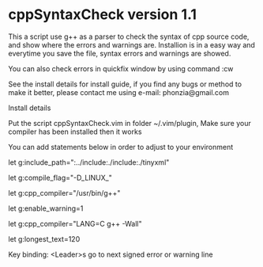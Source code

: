 cppSyntaxCheck
version 1.1
==============
<p>This a script use g++ as a parser to check the syntax of cpp source code, and show where the errors and warnings are. Installion is in a easy way and everytime you save the file, syntax errors and warnings are showed.
<p>You can also check errors in quickfix window by using command :cw
<p>See the install details for install guide, if you find any bugs or method to make it better, please contact me using e-mail: phonzia@gmail.com
<p>
<p>Install details
<p>Put the script cppSyntaxCheck.vim in folder ~/.vim/plugin, Make sure your compiler has been installed then it works
<p>You can add statements below in order to adjust to your environment
<p>let g:include_path=":../include:./include:./tinyxml"
<p>let g:compile_flag="-D_LINUX_"
<p>let g:cpp_compiler="/usr/bin/g++"
<p>let g:enable_warning=1
<p>let g:cpp_compiler="LANG=C g++ -Wall"
<p>let g:longest_text=120

Key binding:
\<Leader\>s      go to next signed error or warning line
